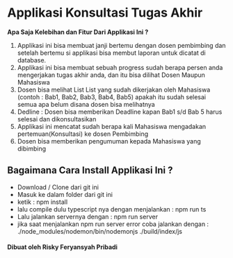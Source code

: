 # Applikasi Konsultasi Tugas Akhir

 **Apa Saja Kelebihan dan Fitur Dari Applikasi Ini ?**
 
 1. Applikasi ini bisa membuat janji bertemu dengan dosen pembimbing dan setelah bertemu si applikasi bisa membut laporan untuk dicatat di database.
 2. Applikasi ini bisa membuat sebuah progress sudah berapa persen anda mengerjakan tugas akhir anda, dan itu bisa dilihat Dosen Maupun Mahasiswa
 3. Dosen bisa melihat List List yang sudah dikerjakan oleh Mahasiswa (contoh : Bab1, Bab2, Bab3, Bab4, Bab5) apakah itu sudah selesai semua apa belum disana dosen bisa melihatnya
 4. Dedline : Dosen bisa memberikan Deadline kapan Bab1 s/d Bab 5 harus selesai dan dikonsultasikan
 5. Applikasi ini mencatat sudah berapa kali Mahasiswa mengadakan pertemuan(Konsultasi) ke dosen Pembimbing
 6. Dosen bisa memberikan pengumuman kepada Mahasiswa yang dibimbing

## Bagaimana Cara Install Applikasi Ini ?

* Download / Clone dari git ini
* Masuk ke dalam folder dari git ini
* ketik : npm install
* lalu compile dulu typescript nya dengan menjalankan : npm run ts
* Lalu jalankan servernya dengan : npm run server
* jika saat menjalankan npm run server error coba jalankan dengan : ./node_modules/nodemon/bin/nodemonjs ./build/index/js


#### Dibuat oleh Risky Feryansyah Pribadi